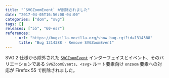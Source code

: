 ```yaml
---
title: "`SVGZoomEvent` が削除されました"
date: "2017-04-05T16:56:00-04:00"
categories: ["dom", "svg"]
tags: []
releases: ["55", "60-esr"]
references:
    - url: "https://bugzilla.mozilla.org/show_bug.cgi?id=1314388"
      title: "Bug 1314388 - Remove SVGZoomEvent"
---
```

SVG 2 仕様から除外された [`SVGZoomEvent`](https://www.w3.org/TR/SVG/script.html#InterfaceSVGZoomEvent) インターフェイスとイベント、そのバリエーションである `SVGZoomEvents`、`<svg>` ルート要素向け `onzoom` 要素への対応が Firefox 55 で削除されました。
